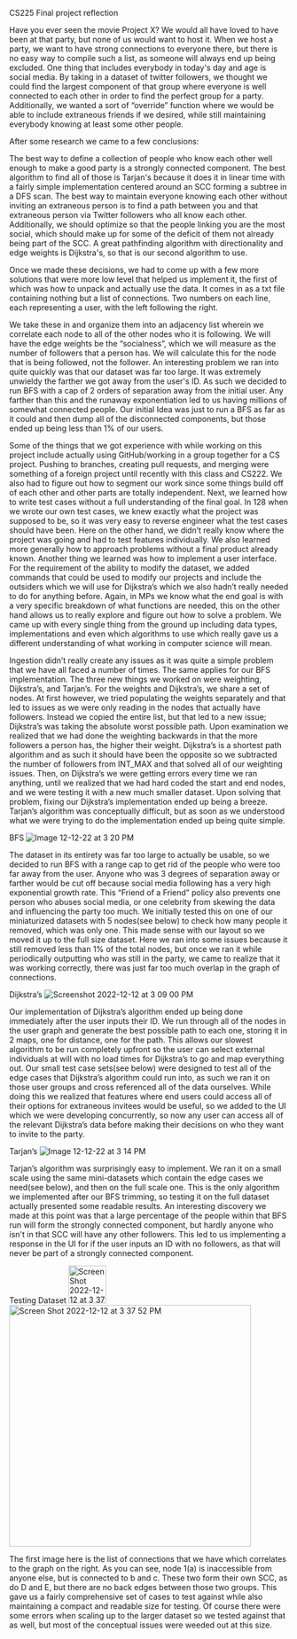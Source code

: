 CS225 Final project reflection

Have you ever seen the movie Project X? We would all have loved to have been at that party, but none of us would want to host it. When we host a party, we want to have strong connections to everyone there, but there is no easy way to compile such a list, as someone will always end up being excluded. One thing that includes everybody in today's day and age is social media. By taking in a dataset of twitter followers, we thought we could find the largest component of that group where everyone is well connected to each other in order to find the perfect group for a party. Additionally, we wanted a sort of “override” function where we would be able to include extraneous friends if we desired, while still maintaining everybody knowing at least some other people.

After some research we came to a few conclusions: 

The best way to define a collection of people who know each other well enough to make a good party is a strongly connected component.
The best algorithm to find all of those is Tarjan's because it does it in linear time with a fairly simple implementation centered around an SCC forming a subtree in a DFS scan.
The best way to maintain everyone knowing each other without inviting an extraneous person is to find a path between you and that extraneous person via Twitter followers who all know each other. Additionally, we should optimize so that the people linking you are the most social, which should make up for some of the deficit of them not already being part of the SCC.
A great pathfinding algorithm with directionality and edge weights is Dijkstra's, so that is our second algorithm to use.

Once we made these decisions, we had to come up with a few more solutions that were more low level that helped us implement it, the first of which was how to unpack and actually use the data. It comes in as a txt file containing nothing but a list of connections. Two numbers on each line, each representing a user, with the left following the right.

 We take these in and organize them into an adjacency list wherein we correlate each node to all of the other nodes who it is following.
We will have the edge weights be the “socialness”, which we will measure as the number of followers that a person has. We will calculate this for the node that is being followed, not the follower. 
An interesting problem we ran into quite quickly was that our dataset was far too large. It was extremely unwieldy the farther we got away from the user's ID. As such we decided to run BFS with a cap of 2 orders of separation away from the  initial user. Any farther than this and the runaway exponentiation led to us having millions of somewhat connected people. Our initial Idea was just to run a BFS as far as it could and then dump all of the disconnected components, but those ended up being less than 1% of our users.


Some of the things that we got experience with while working on this project include actually using GitHub/working in a group together for a CS project. Pushing to branches, creating pull requests, and merging were something of a foreign project until recently with this class and CS222. We also had to figure out how to segment our work since some things build off of each other and other parts are totally independent. Next, we learned how to write test cases without a full understanding of the final goal. In 128 when we wrote our own test cases, we knew exactly what the project was supposed to be, so it was very easy to reverse engineer what the test cases should have been. Here on the other hand, we didn’t really know where the project was going and had to test features individually. We also learned more generally how to approach problems without a final product already known. Another thing we learned was how to implement a user interface. For the requirement of the ability to modify the dataset, we added commands that could be used to modify our projects and include the outsiders which we will use for Dijkstra’s which we also hadn’t really needed to do for anything before. Again, in MPs we know what the end goal is with a very specific breakdown of what functions are needed, this on the other hand allows us to really explore and figure out how to solve a problem. We came up with every single thing from the ground up including data types, implementations and even which algorithms to use which really gave us a different understanding of what working in computer science will mean.

Ingestion didn’t really create any issues as it was quite a simple problem that we have all faced a number of times. The same applies for our BFS implementation. The three new things we worked on were weighting, Dijkstra’s, and Tarjan’s. For the weights and Dijkstra’s, we share a set of nodes. At first however, we tried populating the weights separately and that led to issues as we were only reading in the nodes that actually have followers. Instead we copied the entire list, but that led to a new issue; Dijkstra’s was taking the absolute worst possible path. Upon examination we realized that we had done the weighting backwards in that the more followers a person has, the higher their weight. Dijkstra’s is a shortest path algorithm and as such it should have been the opposite so we subtracted the number of followers from INT_MAX and that solved all of our weighting issues. Then, on Dijkstra’s we were getting errors every time we ran anything, until we realized that we had hard coded the start and end nodes, and we were testing it with a new much smaller dataset. Upon solving that problem, fixing our Dijkstra’s implementation ended up being a breeze. Tarjan’s algorithm was conceptually difficult, but as soon as we understood what we were trying to do the implementation ended up being quite simple.

BFS
![Image 12-12-22 at 3 20 PM](https://user-images.githubusercontent.com/98365406/207159453-1a7dc2f0-d843-42e6-a9a9-c4c389b95efe.png)

The dataset in its entirety was far too large to actually be usable, so we decided to run BFS with a range cap to get rid of the people who were too far away from the user. Anyone who was 3 degrees of separation away or farther would be cut off because social media following has a very high exponential growth rate. This “Friend of a Friend” policy also prevents one person who abuses social media, or one celebrity from skewing the data and influencing the party too much. We initially tested this on one of our miniaturized datasets with 5 nodes(see below) to check how many people it removed, which was only one. This made sense with our layout so we moved it up to the full size dataset. Here we ran into some issues because it still removed less than 1% of the total nodes, but once we ran it while periodically outputting who was still in the party, we came to realize that it was working correctly, there was just far too much overlap in the graph of connections. 

Dijkstra’s
![Screenshot 2022-12-12 at 3 09 00 PM](https://user-images.githubusercontent.com/98365406/207159028-f7b39ce8-4bc0-43be-bb1b-16dd8599ad51.jpeg)

Our implementation of Dijkstra’s algorithm ended up being done immediately after the user inputs their ID. We run through all of the nodes in the user graph and generate the best possible path to each one, storing it in 2 maps, one for distance, one for the path. This allows our slowest algorithm to be run completely upfront so the user can select external individuals at will with no load times for Dijkstra’s to go and map everything out. Our small test case sets(see below) were designed to test all of the edge cases that Dijkstra’s algorithm could run into, as such we ran it on those user groups and cross referenced all of the data ourselves. While doing this we realized that features where end users could access all of their options for extraneous invitees would be useful, so we added to the UI which we were developing concurrently, so now any user can access all of the relevant Dijkstra’s data before making their decisions on who they want to invite to the party.

Tarjan’s
![Image 12-12-22 at 3 14 PM](https://user-images.githubusercontent.com/98365406/207159431-5bd93e18-5202-4b92-8fd6-068f24cf8d34.png)

Tarjan’s algorithm was surprisingly easy to implement. We ran it on a small scale using the same mini-datasets which contain the edge cases we need(see below), and then on the full scale one. This is the only algorithm we implemented after our BFS trimming, so testing it on the full dataset actually presented some readable results. An interesting discovery we made at this point was that a large percentage of the people within that BFS run will form the strongly connected component, but hardly anyone who isn't in that SCC will have any other followers. This led to us implementing a response in the UI for if the user inputs an ID with no followers, as that will never be part of a strongly connected component. 

Testing Dataset
<img width="68" alt="Screen Shot 2022-12-12 at 3 37 32 PM" src="https://user-images.githubusercontent.com/98365406/207159915-a30946a8-02bb-4dff-a6e1-71f58105876c.png">
<img width="436" alt="Screen Shot 2022-12-12 at 3 37 52 PM" src="https://user-images.githubusercontent.com/98365406/207159980-059dbf63-839b-4bb8-a0c5-e140990fdde4.png">

The first image here is the list of connections that we have which correlates to the graph on the right. As you can see, node 1(a) is inaccessible from anyone else, but is connected to b and c. These two form their own SCC, as do D and E, but there are no back edges between those two groups. This gave us a fairly comprehensive set of cases to test against while also maintaining a compact and readable size for testing. Of course there were some errors when scaling up to the larger dataset so we tested against that as well, but most of the conceptual issues were weeded out at this size.

